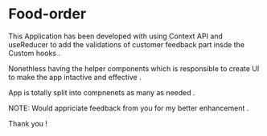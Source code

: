 # Food-order
This Application has been developed with using Context API and useReducer to add the validations of customer feedback part insde the Custom hooks . 

Nonethless having the helper components which is responsible to create UI to make the app intactive and effective . 

App is totally split into compnenets as many as needed . 

NOTE:
Would appriciate feedback from you for my better enhancement .

Thank you !



